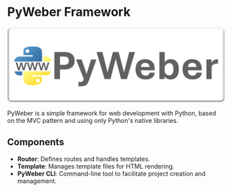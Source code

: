 # PyWeber Framework

<img src="images/pyweber.png" alt="PyWeber Logo">

PyWeber is a simple framework for web development with Python, based on the MVC pattern and using only Python's native libraries.

## Components
- **Router**: Defines routes and handles templates.
- **Template**: Manages template files for HTML rendering.
- **PyWeber CLI**: Command-line tool to facilitate project creation and management.